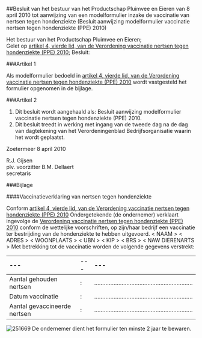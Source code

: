 <meta http-equiv='Content-Type' content='text/html; charset=utf-8' />

##Besluit van het bestuur van het Productschap Pluimvee en Eieren van 8 april 2010 tot aanwijzing van een modelformulier inzake de vaccinatie van nertsen tegen hondenziekte (Besluit aanwijzing modelformulier vaccinatie nertsen tegen hondenziekte (PPE) 2010)

Het bestuur van het Productschap Pluimvee en Eieren;  
Gelet op [artikel 4, vierde lid, van de Verordening vaccinatie nertsen tegen hondenziekte (PPE) 2010](../../../../../../../../../../pbo/verordening/vaccinatie/nertsen/tegen/hondenziekte/(ppe)/2010/BWBR0028003/README.md);
Besluit:    

###Artikel 1 

Als modelformulier bedoeld in [artikel 4, vierde lid, van de Verordening vaccinatie nertsen tegen hondenziekte (PPE) 2010](../../../../../../../../../../pbo/verordening/vaccinatie/nertsen/tegen/hondenziekte/(ppe)/2010/BWBR0028003/README.md) wordt vastgesteld het formulier opgenomen in de bijlage. 

###Artikel 2 

1. Dit besluit wordt aangehaald als: Besluit aanwijzing modelformulier vaccinatie nertsen tegen hondenziekte (PPE) 2010.
2. Dit besluit treedt in werking met ingang van de tweede dag na de dag van dagtekening van het Verordeningenblad Bedrijfsorganisatie waarin het wordt geplaatst. 

Zoetermeer 
8 april 2010   

R.J. Gijsen  
plv. voorzitter 
B.M. Dellaert  
secretaris   

###Bijlage  

####Vaccinatieverklaring van nertsen tegen hondenziekte

Conform [artikel 4, vierde lid, van de Verordening vaccinatie nertsen tegen hondenziekte (PPE) 2010](../../../../../../../../../../pbo/verordening/vaccinatie/nertsen/tegen/hondenziekte/(ppe)/2010/BWBR0028003/README.md) Ondergetekende (de ondernemer) verklaart ingevolge de <span style="text-decoration-line:underline">Verordening vaccinatie nertsen tegen hondenziekte (PPE) 2010</span> conform de wettelijke voorschriften, op zijn/haar bedrijf een vaccinatie ter bestrijding van de hondenziekte te hebben uitgevoerd. < NAAM > < ADRES > < WOONPLAATS > < UBN > < KIP > < BRS > < NAW DIERENARTS > Met betrekking tot de vaccinatie worden de volgende gegevens verstrekt:  

| --- | --- | --- |
|:---|:---|:---|
|Aantal gehouden nertsen |: |............................................................. |
|Datum vaccinatie |: |............................................................. |
|Aantal gevaccineerde nertsen |: |............................................................. |

![251669](http://wetten.overheid.nl/Illustration/251669)
De ondernemer dient het formulier ten minste 2 jaar te bewaren.
